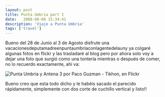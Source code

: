 ```yaml
---
layout: post
title: Punta Umbria part I
date:   2008-08-08 15:34:41
description: 'Viaje a Punta Umbria'
tags: ['travel']
---
```


Bueno del 28 de Junio al 3 de Agosto disfrute una vacacionesdeputamadreenpuntaumbríaconlagentedelauny ya colgaré algunas fotos en flickr y las trasladaré al blog pero por ahora solo voy a dejar una foto que surgió como una tontería mientras o después de comer, no lo recuerdo exactamente, ahí va:

![Punta Umbria y Antena 3 por Paco Guzman - Tikhon, en Flickr](http://farm4.static.flickr.com/3106/2744699586_5027c2e0d7_m.jpg)

Bueno creo que esta todo dicho y le habéis sacado el parecido rápidamente, simplemente con dos corte de cuchillo vertical y listo!!
